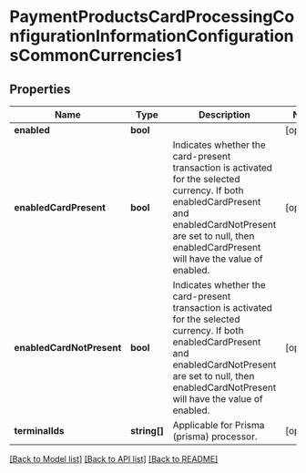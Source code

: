 # PaymentProductsCardProcessingConfigurationInformationConfigurationsCommonCurrencies1

## Properties
Name | Type | Description | Notes
------------ | ------------- | ------------- | -------------
**enabled** | **bool** |  | [optional] 
**enabledCardPresent** | **bool** | Indicates whether the card-present transaction is activated for the selected currency. If both enabledCardPresent and enabledCardNotPresent are set to null, then enabledCardPresent will have the value of enabled. | [optional] 
**enabledCardNotPresent** | **bool** | Indicates whether the card-present transaction is activated for the selected currency. If both enabledCardPresent and enabledCardNotPresent are set to null, then enabledCardNotPresent will have the value of enabled. | [optional] 
**terminalIds** | **string[]** | Applicable for Prisma (prisma) processor. | [optional] 

[[Back to Model list]](../README.md#documentation-for-models) [[Back to API list]](../README.md#documentation-for-api-endpoints) [[Back to README]](../README.md)


